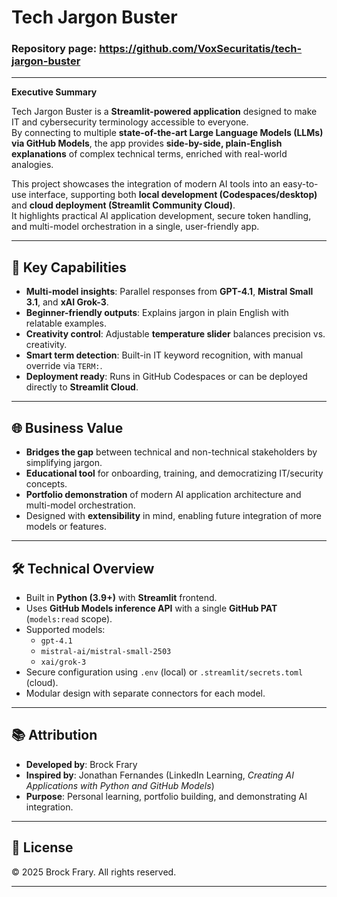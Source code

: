 # Tech Jargon Buster

### Repository page:  https://github.com/VoxSecuritatis/tech-jargon-buster

---

**Executive Summary**

Tech Jargon Buster is a **Streamlit-powered application** designed to make IT and cybersecurity terminology accessible to everyone.  
By connecting to multiple **state-of-the-art Large Language Models (LLMs) via GitHub Models**, the app provides **side-by-side, plain-English explanations** of complex technical terms, enriched with real-world analogies.

This project showcases the integration of modern AI tools into an easy-to-use interface, supporting both **local development (Codespaces/desktop)** and **cloud deployment (Streamlit Community Cloud)**.  
It highlights practical AI application development, secure token handling, and multi-model orchestration in a single, user-friendly app.

---

## 🚀 Key Capabilities

- **Multi-model insights**: Parallel responses from **GPT-4.1**, **Mistral Small 3.1**, and **xAI Grok-3**.
- **Beginner-friendly outputs**: Explains jargon in plain English with relatable examples.
- **Creativity control**: Adjustable **temperature slider** balances precision vs. creativity.
- **Smart term detection**: Built-in IT keyword recognition, with manual override via `TERM:`.
- **Deployment ready**: Runs in GitHub Codespaces or can be deployed directly to **Streamlit Cloud**.

---

## 🌐 Business Value

- **Bridges the gap** between technical and non-technical stakeholders by simplifying jargon.
- **Educational tool** for onboarding, training, and democratizing IT/security concepts.
- **Portfolio demonstration** of modern AI application architecture and multi-model orchestration.
- Designed with **extensibility** in mind, enabling future integration of more models or features.

---

## 🛠️ Technical Overview

- Built in **Python (3.9+)** with **Streamlit** frontend.
- Uses **GitHub Models inference API** with a single **GitHub PAT** (`models:read` scope).
- Supported models:
  - `gpt-4.1`
  - `mistral-ai/mistral-small-2503`
  - `xai/grok-3`
- Secure configuration using `.env` (local) or `.streamlit/secrets.toml` (cloud).
- Modular design with separate connectors for each model.

---

## 📚 Attribution

- **Developed by**: Brock Frary  
- **Inspired by**: Jonathan Fernandes (LinkedIn Learning, *Creating AI Applications with Python and GitHub Models*)  
- **Purpose**: Personal learning, portfolio building, and demonstrating AI integration.  

---

## 📄 License

© 2025 Brock Frary. All rights reserved.  

---

